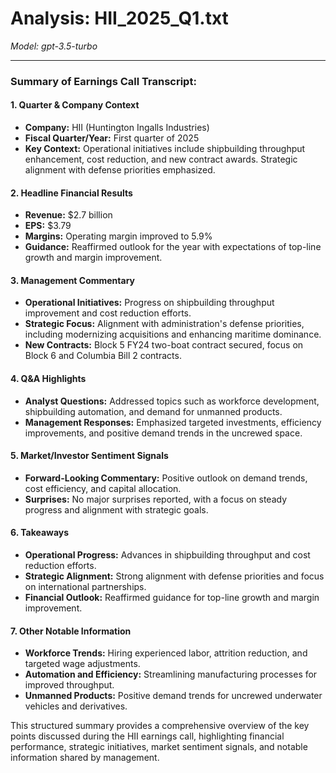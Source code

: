 # Analysis: HII_2025_Q1.txt

*Model: gpt-3.5-turbo*

---

### Summary of Earnings Call Transcript:

#### 1. **Quarter & Company Context**
- **Company:** HII (Huntington Ingalls Industries)
- **Fiscal Quarter/Year:** First quarter of 2025
- **Key Context:** Operational initiatives include shipbuilding throughput enhancement, cost reduction, and new contract awards. Strategic alignment with defense priorities emphasized.

#### 2. **Headline Financial Results**
- **Revenue:** $2.7 billion
- **EPS:** $3.79
- **Margins:** Operating margin improved to 5.9%
- **Guidance:** Reaffirmed outlook for the year with expectations of top-line growth and margin improvement.

#### 3. **Management Commentary**
- **Operational Initiatives:** Progress on shipbuilding throughput improvement and cost reduction efforts.
- **Strategic Focus:** Alignment with administration's defense priorities, including modernizing acquisitions and enhancing maritime dominance.
- **New Contracts:** Block 5 FY24 two-boat contract secured, focus on Block 6 and Columbia Bill 2 contracts.

#### 4. **Q&A Highlights**
- **Analyst Questions:** Addressed topics such as workforce development, shipbuilding automation, and demand for unmanned products.
- **Management Responses:** Emphasized targeted investments, efficiency improvements, and positive demand trends in the uncrewed space.

#### 5. **Market/Investor Sentiment Signals**
- **Forward-Looking Commentary:** Positive outlook on demand trends, cost efficiency, and capital allocation.
- **Surprises:** No major surprises reported, with a focus on steady progress and alignment with strategic goals.

#### 6. **Takeaways**
- **Operational Progress:** Advances in shipbuilding throughput and cost reduction efforts.
- **Strategic Alignment:** Strong alignment with defense priorities and focus on international partnerships.
- **Financial Outlook:** Reaffirmed guidance for top-line growth and margin improvement.

#### 7. **Other Notable Information**
- **Workforce Trends:** Hiring experienced labor, attrition reduction, and targeted wage adjustments.
- **Automation and Efficiency:** Streamlining manufacturing processes for improved throughput.
- **Unmanned Products:** Positive demand trends for uncrewed underwater vehicles and derivatives.

This structured summary provides a comprehensive overview of the key points discussed during the HII earnings call, highlighting financial performance, strategic initiatives, market sentiment signals, and notable information shared by management.